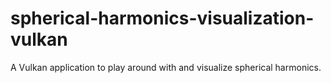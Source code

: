 # spherical-harmonics-visualization-vulkan
A Vulkan application to play around with and visualize spherical harmonics.
